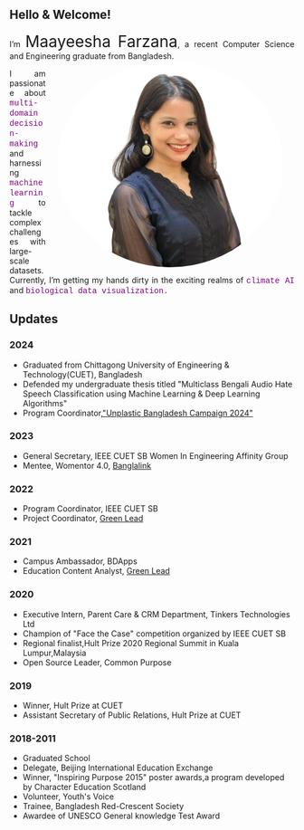 ## Hello & Welcome!
<div style="text-align: justify;">
I’m <span style="font-size: 2em; ">Maayeesha Farzana</span>, a recent Computer Science and Engineering graduate from Bangladesh. 
<img src="Files/maayeesha.png" alt="maayeesha" style="float: right; margin: 0px 20px; width: 400px; border-radius: 50%;">

I am passionate about <span style=" color: purple; font-family: 'Courier New';"> multi-domain decision-making </span> and harnessing <span style="color: purple; font-family: 'Courier New';"> machine learning </span> to tackle complex challenges with large-scale datasets. Currently, I’m getting my hands dirty in the exciting realms of <span style=" color: purple; font-family: 'Courier New';"> climate AI </span> and <span style=" color: purple; font-family: 'Courier New';"> biological data visualization. </span>

</div>

## Updates 
### 2024
- Graduated from Chittagong University of Engineering & Technology(CUET), Bangladesh
- Defended my undergraduate thesis titled "Multiclass Bengali Audio Hate Speech Classification using Machine Learning & Deep Learning Algorithms"
- Program Coordinator,["Unplastic Bangladesh Campaign 2024"](https://greenleadglobal.org/unplastic/)

### 2023
- General Secretary, IEEE CUET SB Women In Engineering Affinity Group
- Mentee, Womentor 4.0, [Banglalink](https://staging.banglalink.net/en/corporate-social-responsibility/empowering-women-in-tech-through-womentor)

### 2022
- Program Coordinator, IEEE CUET SB
- Project Coordinator, [Green Lead](https://greenleadglobal.org/team/)

### 2021
- Campus Ambassador, BDApps
- Education Content Analyst, [Green Lead](https://greenleadglobal.org/team/)
  
### 2020
- Executive Intern, Parent Care & CRM Department, Tinkers Technologies Ltd
- Champion of "Face the Case" competition organized by IEEE CUET SB
- Regional finalist,Hult Prize 2020 Regional Summit in Kuala Lumpur,Malaysia
- Open Source Leader, Common Purpose

### 2019
- Winner, Hult Prize at CUET
- Assistant Secretary of Public Relations, Hult Prize at CUET

### 2018-2011
- Graduated School
- Delegate, Beijing International Education Exchange 
- Winner, "Inspiring Purpose 2015" poster awards,a program developed by Character Education Scotland
- Volunteer, Youth's Voice
- Trainee, Bangladesh Red-Crescent Society
- Awardee of UNESCO General knowledge Test Award







